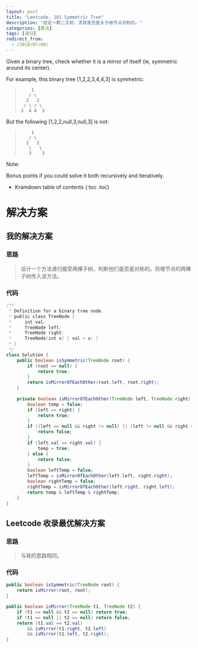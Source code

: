 ```yaml
---
layout: post
title: "Leetcode. 101 Symmetric Tree"
description: "给定一颗二叉树，求其是否是关于根节点对称的。"
categories: [算法]
tags: [递归]
redirect_from:
  - /2018/07/08/
---
```


Given a binary tree, check whether it is a mirror of itself (ie, symmetric around its center).

For example, this binary tree [1,2,2,3,4,4,3] is symmetric:

>         1
>        / \
>       2   2
>      / \ / \
>     3  4 4  3

But the following [1,2,2,null,3,null,3] is not:

>         1
>        / \
>       2   2
>        \   \
>        3    3

Note:

Bonus points if you could solve it both recursively and iteratively.

* Kramdown table of contents
{:toc .toc}

# 解决方案

## 我的解决方案

### 思路

> 设计一个方法递归接受两棵子树，判断他们是否是对称的。将根节点的两棵子树传入该方法。

### 代码

```java
/**
 * Definition for a binary tree node.
 * public class TreeNode {
 *     int val;
 *     TreeNode left;
 *     TreeNode right;
 *     TreeNode(int x) { val = x; }
 * }
 */
class Solution {
    public boolean isSymmetric(TreeNode root) {
        if (root == null) {
            return true;
        }
        return isMirrorOfEachOther(root.left, root.right);
    }
    
    private boolean isMirrorOfEachOther(TreeNode left, TreeNode right) {
        boolean temp = false;
        if (left == right) {
            return true;
        }
        if ((left == null && right != null) || (left != null && right == null)) {
            return false;
        }
        if (left.val == right.val) {
            temp = true;
        } else {
            return false;
        }
        boolean leftTemp = false;
        leftTemp = isMirrorOfEachOther(left.left, right.right);
        boolean rightTemp = false;
        rightTemp = isMirrorOfEachOther(left.right, right.left);
        return temp & leftTemp & rightTemp;
    }
}
```

## Leetcode 收录最优解决方案

### 思路

> 与我的思路相同。

### 代码

```java
public boolean isSymmetric(TreeNode root) {
    return isMirror(root, root);
}

public boolean isMirror(TreeNode t1, TreeNode t2) {
    if (t1 == null && t2 == null) return true;
    if (t1 == null || t2 == null) return false;
    return (t1.val == t2.val)
        && isMirror(t1.right, t2.left)
        && isMirror(t1.left, t2.right);
}
```

[^1]: This is a footnote.

[kramdown]: https://kramdown.gettalong.org/
[Simple Texture]: https://github.com/yizeng/jekyll-theme-simple-texture